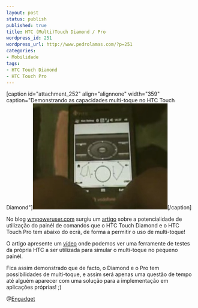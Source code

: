 ```yaml
---
layout: post
status: publish
published: true
title: HTC (Multi)Touch Diamond / Pro
wordpress_id: 251
wordpress_url: http://www.pedrolamas.com/?p=251
categories:
- Mobilidade
tags:
- HTC Touch Diamond
- HTC Touch Pro
---
```

[caption id="attachment\_252" align="alignnone" width="359" caption="Demonstrando as capacidades multi-toque no HTC Touch Diamond"]![Demonstrando as capacidades multi-toque no HTC Touch Diamond](wp-content/uploads/2008/08/htc-touch-diamond-multi-touch.jpg "HTC Touch Diamond multi-touch")[/caption]

No blog [wmpoweruser.com](http://wmpoweruser.com/) surgiu um [artigo](http://wmpoweruser.com/?p=693) sobre a potencialidade de utilização do painél de comandos que o HTC Touch Diamond e o HTC Touch Pro tem abaixo do ecrã, de forma a permitir o uso de multi-toque!

O artigo apresente um [vídeo](http://www.youtube.com/watch?v=f3Owgcos_KY) onde podemos ver uma ferramente de testes da própria HTC a ser utilizada para simular o multi-toque no pequeno painél.

Fica assim demonstrado que de facto, o Diamond e o Pro tem possibilidades de multi-toque, e assim será apenas uma questão de tempo até alguém aparecer com uma solução para a implementação em aplicações próprias! ;)

@[Engadget](http://www.engadget.com/2008/08/20/htcs-touch-diamond-pro-are-multi-touch-gods-just-not-how-you/)
